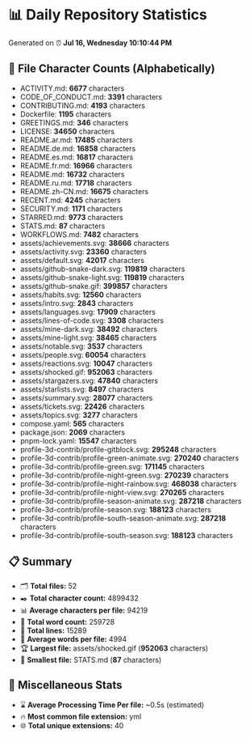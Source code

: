 # 📊 Daily Repository Statistics
Generated on ⏰ **Jul 16, Wednesday 10:10:44 PM**

## 📂 File Character Counts (Alphabetically)
- ACTIVITY.md: **6677** characters
- CODE_OF_CONDUCT.md: **3391** characters
- CONTRIBUTING.md: **4193** characters
- Dockerfile: **1195** characters
- GREETINGS.md: **346** characters
- LICENSE: **34650** characters
- README.ar.md: **17485** characters
- README.de.md: **16858** characters
- README.es.md: **16817** characters
- README.fr.md: **16966** characters
- README.md: **16732** characters
- README.ru.md: **17718** characters
- README.zh-CN.md: **16675** characters
- RECENT.md: **4245** characters
- SECURITY.md: **1171** characters
- STARRED.md: **9773** characters
- STATS.md: **87** characters
- WORKFLOWS.md: **7482** characters
- assets/achievements.svg: **38666** characters
- assets/activity.svg: **23360** characters
- assets/default.svg: **42017** characters
- assets/github-snake-dark.svg: **119819** characters
- assets/github-snake-light.svg: **119819** characters
- assets/github-snake.gif: **399857** characters
- assets/habits.svg: **12560** characters
- assets/intro.svg: **2843** characters
- assets/languages.svg: **17909** characters
- assets/lines-of-code.svg: **3308** characters
- assets/mine-dark.svg: **38492** characters
- assets/mine-light.svg: **38465** characters
- assets/notable.svg: **3537** characters
- assets/people.svg: **60054** characters
- assets/reactions.svg: **10047** characters
- assets/shocked.gif: **952063** characters
- assets/stargazers.svg: **47840** characters
- assets/starlists.svg: **8497** characters
- assets/summary.svg: **28077** characters
- assets/tickets.svg: **22426** characters
- assets/topics.svg: **3277** characters
- compose.yaml: **565** characters
- package.json: **2069** characters
- pnpm-lock.yaml: **15547** characters
- profile-3d-contrib/profile-gitblock.svg: **295248** characters
- profile-3d-contrib/profile-green-animate.svg: **270240** characters
- profile-3d-contrib/profile-green.svg: **171145** characters
- profile-3d-contrib/profile-night-green.svg: **270239** characters
- profile-3d-contrib/profile-night-rainbow.svg: **468038** characters
- profile-3d-contrib/profile-night-view.svg: **270265** characters
- profile-3d-contrib/profile-season-animate.svg: **287218** characters
- profile-3d-contrib/profile-season.svg: **188123** characters
- profile-3d-contrib/profile-south-season-animate.svg: **287218** characters
- profile-3d-contrib/profile-south-season.svg: **188123** characters

## 📋 Summary
- 🗂️ **Total files:** 52
- ✒️ **Total character count:** 4899432
- 📊 **Average characters per file:** 94219
- 📝 **Total word count:** 259728
- 🧾 **Total lines:** 15289
- 📐 **Average words per file:** 4994
- 🏆 **Largest file:** assets/shocked.gif (**952063** characters)
- 🥉 **Smallest file:** STATS.md (**87** characters)

## 🌟 Miscellaneous Stats
- ⌛ **Average Processing Time Per file:** ~0.5s (estimated)
- 🔥 **Most common file extension:** yml
- 🌐 **Total unique extensions:** 40
